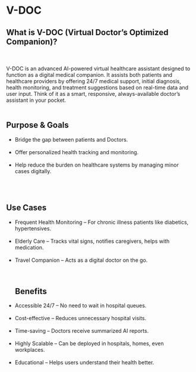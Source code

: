 # V-DOC
<h2> What is V-DOC (Virtual Doctor’s Optimized Companion)?</h2>
<br>
<br>
V-DOC is an advanced AI-powered virtual healthcare assistant designed to function as a digital medical companion. It assists both patients and healthcare providers by offering 24/7 medical support, initial diagnosis, health monitoring, and treatment suggestions based on real-time data and user input. Think of it as a smart, responsive, always-available doctor’s assistant in your pocket.
<br>


<br>
<h2>Purpose & Goals</h2>
<ul>
<li> Bridge the gap between patients and Doctors.</li>
<br>
<li> Offer personalized health tracking and monitoring.</li>
<br>
<li> Help reduce the burden on healthcare systems by managing minor cases digitally.</li>
</ul>
<br>


<br>
<h2>Use Cases</h2>
<ul>
<li> Frequent Health Monitoring – For chronic illness patients like diabetics, hypertensives.</li>
<br>
<li> Elderly Care – Tracks vital signs, notifies caregivers, helps with medication.</li>
<br>
<li> Travel Companion – Acts as a digital doctor on the go.</li>
<br>

<br>
<h2>Benefits</h2>
<li> Accessible 24/7 – No need to wait in hospital queues.</li>
<br>
<li> Cost-effective – Reduces unnecessary hospital visits.</li>
<br>
<li> Time-saving – Doctors receive summarized AI reports.</li>
<br>
<li> Highly Scalable – Can be deployed in hospitals, homes, even workplaces.</li>
<br>
<li> Educational – Helps users understand their health better.</li>


